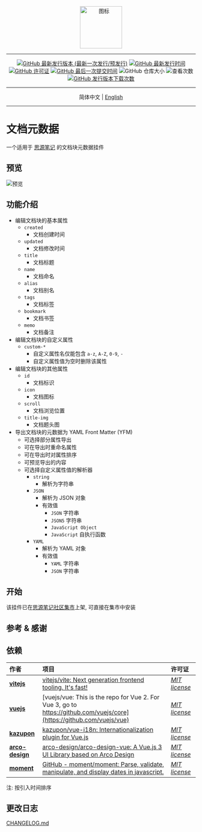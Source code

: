 <div align="center">
<img alt="图标" src="https://cdn.jsdelivr.net/gh/Zuoqiu-Yingyi/widget-metadata/public/icon.png" style="width: 8em; height: 8em;">

---
[![GitHub 最新发行版本 (最新一次发行/预发行)](https://img.shields.io/github/v/release/Zuoqiu-Yingyi/widget-metadata?include_prereleases&style=flat-square)](https://github.com/Zuoqiu-Yingyi/widget-metadata/releases/latest)
[![GitHub 最新发行时间](https://img.shields.io/github/release-date/Zuoqiu-Yingyi/widget-metadata?style=flat-square)](https://github.com/Zuoqiu-Yingyi/widget-metadata/releases/latest)
[![GitHub 许可证](https://img.shields.io/github/license/Zuoqiu-Yingyi/widget-metadata?style=flat-square)](https://github.com/Zuoqiu-Yingyi/widget-metadata/blob/main/LICENSE)
[![GitHub 最后一次提交时间](https://img.shields.io/github/last-commit/Zuoqiu-Yingyi/widget-metadata?style=flat-square)](https://github.com/Zuoqiu-Yingyi/widget-metadata/commits/main)
![GitHub 仓库大小](https://img.shields.io/github/repo-size/Zuoqiu-Yingyi/widget-metadata?style=flat-square)
![查看次数](https://hits.b3log.org/Zuoqiu-Yingyi/widget-metadata.svg)
[![GitHub 发行版本下载次数](https://img.shields.io/github/downloads/Zuoqiu-Yingyi/widget-metadata/total?style=flat-square)](https://github.com/Zuoqiu-Yingyi/widget-metadata/releases)

---
简体中文 \| [English](./README.md)

---
</div>

# 文档元数据

一个适用于 [思源笔记](https://github.com/siyuan-note/siyuan) 的文档块元数据挂件

## 预览

![预览](https://cdn.jsdelivr.net/gh/Zuoqiu-Yingyi/widget-metadata/public/preview.png)

## 功能介绍

- 编辑文档块的基本属性
  - `created`
    - 文档创建时间
  - `updated`
    - 文档修改时间
  - `title`
    - 文档标题
  - `name`
    - 文档命名
  - `alias`
    - 文档别名
  - `tags`
    - 文档标签
  - `bookmark`
    - 文档书签
  - `memo`
    - 文档备注
- 编辑文档块的自定义属性
  - `custom-*`
    - 自定义属性名仅能包含 `a-z`, `A-Z`, `0-9`, `-`
    - 自定义属性值为空时删除该属性
- 编辑文档块的其他属性
  - `id`
    - 文档标识
  - `icon`
    - 文档图标
  - `scroll`
    - 文档浏览位置
  - `title-img`
    - 文档题头图
- 导出文档块的元数据为 YAML Front Matter (YFM)
  - 可选择部分属性导出
  - 可在导出时重命名属性
  - 可在导出时对属性排序
  - 可预览导出的内容
  - 可选择自定义属性值的解析器
    - `string`
      - 解析为字符串
    - `JSON`
      - 解析为 JSON 对象
      - 有效值
        - `JSON` 字符串
        - `JSON5` 字符串
        - `JavaScript Object`
        - `JavaScript` 自执行函数
    - `YAML`
      - 解析为 YAML 对象
      - 有效值
        - `YAML` 字符串
        - `JSON` 字符串


## 开始

该挂件已在[思源笔记社区集市](https://github.com/siyuan-note/bazaar)上架, 可直接在集市中安装

## 参考 & 感谢

## 依赖

| 作者                                              | 项目                                                                                                                      | 许可证                                                                            |
| :------------------------------------------------ | :------------------------------------------------------------------------------------------------------------------------ | :-------------------------------------------------------------------------------- |
| **[vitejs](https://github.com/vitejs)**           | [vitejs/vite: Next generation frontend tooling. It's fast!](https://github.com/vitejs/vite)                               | *[MIT license](https://github.com/vitejs/vite/blob/main/LICENSE)*                 |
| **[vuejs](https://github.com/vuejs)**             | [vuejs/vue: This is the repo for Vue 2. For Vue 3, go to https://github.com/vuejs/core](https://github.com/vuejs/vue)     | *[MIT license](https://github.com/vuejs/vue/blob/main/LICENSE)*                   |
| **[kazupon](https://github.com/kazupon)**         | [kazupon/vue-i18n: Internationalization plugin for Vue.js](https://github.com/kazupon/vue-i18n)                           | *[MIT license](https://github.com/kazupon/vue-i18n/blob/v8.x/LICENSE)*            |
| **[arco-design](https://github.com/arco-design)** | [arco-design/arco-design-vue: A Vue.js 3 UI Library based on Arco Design](https://github.com/arco-design/arco-design-vue) | *[MIT license](https://github.com/arco-design/arco-design-vue/blob/main/LICENSE)* |
| **[moment](https://github.com/moment)**           | [GitHub - moment/moment: Parse, validate, manipulate, and display dates in javascript.](https://github.com/moment/moment) | *[MIT license](https://github.com/moment/moment/blob/develop/LICENSE)*            |


注: 按引入时间排序

## 更改日志

[CHANGELOG.md](https://github.com/Zuoqiu-Yingyi/widget-metadata/blob/main/CHANGELOG.md)
